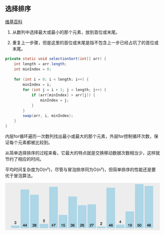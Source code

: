 ## 选择排序

[维基百科](https://zh.wikipedia.org/wiki/选择排序)

1. 从数列中选择最大或最小的那个元素，放到首位或末尾。

2. 重复上一步骤，但是这里的首位或末尾是指不包含上一步已经占坑了的首位或末尾。

```java
private static void selectionSort(int[] arr) {
    int length = arr.length;
    int minIndex = 0;

    for (int i = 0; i < length; i++) {
        minIndex = i;
        for (int j = i + 1; j < length; j++) {
            if (arr[minIndex] > arr[j]) {
                minIndex = j;
            }
        }
        swap(arr, i, minIndex);
    }
}
```

内层for循环遍历一次数列找出最小或最大的那个元素，外层for控制循环次数，保证每个元素都被比较到。

从简单选择排序的过程来看，它最大的特点就是交换移动数据次数相当少，这样就节约了相应的时间。

平均时间复杂度为O(n²)，尽管与冒泡排序同为O(n²)，但简单排序的性能还是要优于冒泡算法。

![](../imgs/selection_sort.gif)


